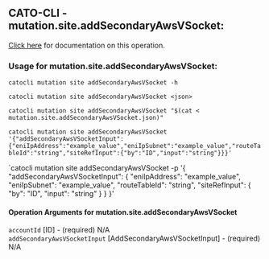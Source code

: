 
## CATO-CLI - mutation.site.addSecondaryAwsVSocket:
[Click here](https://api.catonetworks.com/documentation/#mutation-mutation.site.addSecondaryAwsVSocket) for documentation on this operation.

### Usage for mutation.site.addSecondaryAwsVSocket:

`catocli mutation site addSecondaryAwsVSocket -h`

`catocli mutation site addSecondaryAwsVSocket <json>`

`catocli mutation site addSecondaryAwsVSocket "$(cat < mutation.site.addSecondaryAwsVSocket.json)"`

`catocli mutation site addSecondaryAwsVSocket '{"addSecondaryAwsVSocketInput":{"eniIpAddress":"example_value","eniIpSubnet":"example_value","routeTableId":"string","siteRefInput":{"by":"ID","input":"string"}}}'`

`catocli mutation site addSecondaryAwsVSocket -p '{
    "addSecondaryAwsVSocketInput": {
        "eniIpAddress": "example_value",
        "eniIpSubnet": "example_value",
        "routeTableId": "string",
        "siteRefInput": {
            "by": "ID",
            "input": "string"
        }
    }
}'


#### Operation Arguments for mutation.site.addSecondaryAwsVSocket ####

`accountId` [ID] - (required) N/A    
`addSecondaryAwsVSocketInput` [AddSecondaryAwsVSocketInput] - (required) N/A    
